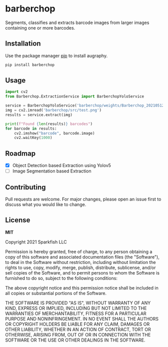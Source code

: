 # barberchop
Segments, classifies and extracts barcode images from larger images containing one or more barcodes.

## Installation

Use the package manager [pip](https://pip.pypa.io/en/stable/) to install augraphy.

```bash
pip install barberchop
```

## Usage

```python
import cv2
from Barberchop.ExtractionService import BarberchopYoloService

service = BarberchopYoloService('barberchop/weights/Barberchop_20210512.pt')
img = cv2.imread('barberchop/src/test.png')
results = service.extract(img)

print(f"Found {len(results)} barcodes")
for barcode in results:
    cv2.imshow("barcode", barcode.image)
    cv2.waitKey(1000)
```

## Roadmap

- [X] Object Detection based Extraction using Yolov5
- [ ] Image Segmentation based Extraction

## Contributing
Pull requests are welcome. For major changes, please open an issue first to discuss what you would like to change.

## License
**MIT**

Copyright 2021 Sparkfish LLC

Permission is hereby granted, free of charge, to any person obtaining a copy of this software and associated documentation files (the "Software"), to deal in the Software without restriction, including without limitation the rights to use, copy, modify, merge, publish, distribute, sublicense, and/or sell copies of the Software, and to permit persons to whom the Software is furnished to do so, subject to the following conditions:

The above copyright notice and this permission notice shall be included in all copies or substantial portions of the Software.

THE SOFTWARE IS PROVIDED "AS IS", WITHOUT WARRANTY OF ANY KIND, EXPRESS OR IMPLIED, INCLUDING BUT NOT LIMITED TO THE WARRANTIES OF MERCHANTABILITY, FITNESS FOR A PARTICULAR PURPOSE AND NONINFRINGEMENT. IN NO EVENT SHALL THE AUTHORS OR COPYRIGHT HOLDERS BE LIABLE FOR ANY CLAIM, DAMAGES OR OTHER LIABILITY, WHETHER IN AN ACTION OF CONTRACT, TORT OR OTHERWISE, ARISING FROM, OUT OF OR IN CONNECTION WITH THE SOFTWARE OR THE USE OR OTHER DEALINGS IN THE SOFTWARE.